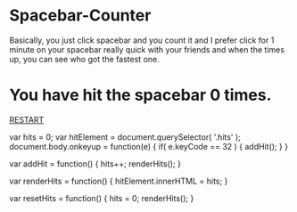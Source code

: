 # Spacebar-Counter
Basically, you just click spacebar and you count it and I prefer click for 1 minute on your spacebar really quick with your friends and when the times up, you can see who got the fastest one. 

  <div id="activity">
  <h1 id="counter">You have hit the spacebar <span class="hits">0</span> times.</h1>
  <a href="#" onclick="resetHits()" class="tryagain">RESTART</a>
		</div>

  var hits = 0;
var hitElement = document.querySelector( '.hits' );
document.body.onkeyup = function(e) {
  if( e.keyCode == 32 ) {
    addHit();
  }
}

var addHit = function() {
  hits++;
  renderHits();
}

var renderHits = function() {
  hitElement.innerHTML = hits;
}

var resetHits = function() {
  hits = 0;
  renderHits();
  }

